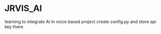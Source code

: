 # JRVIS_AI
learning to integrate AI in voice based project
create config.py and store api key there 
